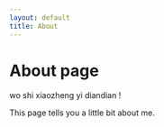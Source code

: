 ```yaml
---
layout: default
title: About
---
```

# About page
wo shi xiaozheng yi diandian !

This page tells you a little bit about me.